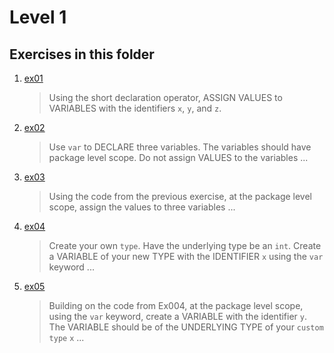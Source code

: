# Level 1
## Exercises in this folder
1. [ex01](https://github.com/mpyeager/GolangTraining/blob/main/Hands%20On%20Exercises/01.00/01.ex01.go)
   > Using the short declaration operator, ASSIGN VALUES to VARIABLES with the identifiers `x`, `y`, and `z`.
2. [ex02](https://github.com/mpyeager/GolangTraining/blob/main/Hands%20On%20Exercises/01.00/01.ex02.go)
   > Use `var` to DECLARE three variables. The variables should have package level scope. Do not assign VALUES to the variables ...
3. [ex03](https://github.com/mpyeager/GolangTraining/blob/main/Hands%20On%20Exercises/01.00/01.ex03.go)
   > Using the code from the previous exercise, at the package level scope, assign the values to three variables ...
4. [ex04](https://github.com/mpyeager/GolangTraining/blob/main/Hands%20On%20Exercises/01.00/01.ex04.go)
   > Create your own `type`. Have the underlying type be an `int`. Create a VARIABLE of your new TYPE with the IDENTIFIER `x` using the `var` keyword ...
5. [ex05](https://github.com/mpyeager/GolangTraining/blob/main/Hands%20On%20Exercises/01.00/01.ex05.go)
   > Building on the code from Ex004, at the package level scope, using the `var` keyword, create a VARIABLE with the identifier `y`. The VARIABLE should be of the UNDERLYING TYPE of your `custom type` `x` ...
